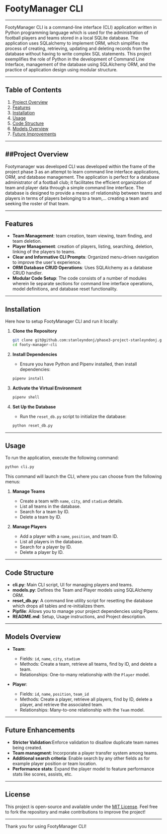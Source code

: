 
# FootyManager CLI

---

FootyManager CLI is a command-line interface (CLI) application written in Python programming language which is used for the administration of football players and teams stored in a local SQLite database. The application uses SQLalchemy to implement ORM, which simplifies the process of creating, retrieving, updating and deleting records from the database without having to write complex SQL statements. This project exemplifies the role of Python in the development of Command Line Interface, management of the database using SQLAlchemy ORM, and the practice of application design using modular structure.

---

## Table of Contents

1. [Project Overview](#project-overview)
2. [Features](#features)
3. [Installation](#installation)
4. [Usage](#usage)
5. [Code Structure](#code-structure)
6. [Models Overview](#models-overview)
7. [Future Improvements](#future-improvements)

---

##Project Overview
---

Footymanager was developed CLI was developed within the frame of the project phase 3 as an attempt to learn command line interface applications, ORM, and database management. The application is perfect for a database administrator of a football club; it facilitates the efficient organization of team and player data through a simple command line interface. The database is designed to provide a means of relationship between teams and players in terms of players belonging to a team,... creating a team and seeking the roster of that team.

---

## Features

- **Team Management**:  team creation, team viewing, team finding, and team deletion.
- **Player Management**: creation of players, listing, searching, deletion, linking of the players to teams.
- **Clear and Informative CLI Prompts**: 
Organized menu-driven navigation to improve the user's experience.
- **ORM Database CRUD Operations**: Uses SQLAlchemy as a database CRUD handler.
- **Modular Code Setup**: The code consists of a number of modules wherein lie separate sections for command line interface operations, model definitions, and database reset functionality.

---

## Installation

Here how to setup FootyManager CLI and run it locally:

1. **Clone the Repository**
   ```bash
   git clone git@github.com:stanleyndonj/phase3-project-stanleyndonj.git
   cd footy-manager-cli
   ```

2. **Install Dependencies**
   - Ensure you have Python and Pipenv installed, then install dependencies:
   ```bash
   pipenv install
   ```

3. **Activate the Virtual Environment**
   ```bash
   pipenv shell
   ```

4. **Set Up the Database**
   - Run the `reset_db.py` script to initialize the database:
   ```bash
   python reset_db.py
   ```

---

## Usage

To run the application, execute the following command:

```bash
python cli.py
```

This command will launch the CLI, where you can choose from the following menus:

1. **Manage Teams**
   - Create a team with `name`, `city`, and `stadium` details.
   - List all teams in the database.
   - Search for a team by ID.
   - Delete a team by ID.

2. **Manage Players**
   - Add a player with a `name`, `position`, and team ID.
   - List all players in the database.
   - Search for a player by ID.
   - Delete a player by ID.

---

## Code Structure

- **cli.py**: Main CLI script, UI for managing players and teams.
- **models.py**: Defines the Team and Player models using SQLAlchemy ORM.
- **reset_db.py**:  A command line utility script for resetting the database which drops all tables and re-initializes them.
- **Pipfile**:  Allows you to manage your project dependencies using Pipenv.
- **README.md**:  Setup, Usage instructions, and Project description.

---

## Models Overview

- **Team**: 
   - Fields: `id`, `name`, `city`, `stadium`
   - Methods: Create a team, retrieve all teams, find by ID, and delete a team.
   - Relationships: One-to-many relationship with the `Player` model.

- **Player**: 
   - Fields: `id`, `name`, `position`, `team_id`
   - Methods: Create a player, retrieve all players, find by ID, delete a player, and retrieve the associated team.
   - Relationships: Many-to-one relationship with the `Team` model.

---

## Future Enhancements

- **Stricter Validation**:Enforce validation to disallow duplicate team names being created. 
- **Team managment**: Incorporate a player transfer system among teams.
- **Additional search criteria**: Enable search by any other fields as for example player position or team location.
- **Performance stats**: Expand the player model to feature performance stats like scores, assists, etc. 
---

## License

This project is open-source and available under the [MIT License](LICENSE). Feel free to fork the repository and make contributions to improve the project!

---

Thank you for using FootyManager CLI!
```
